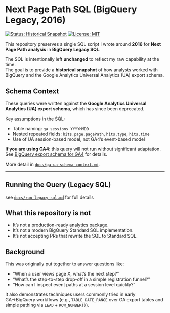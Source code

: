 # Next Page Path SQL (BigQuery Legacy, 2016)

[![Status: Historical Snapshot](https://img.shields.io/badge/Status-Historical%20Snapshot-yellow.svg)](#)
[![License: MIT](https://img.shields.io/badge/License-MIT-blue.svg)](#)

This repository preserves a single SQL script I wrote around **2016** for **Next Page Path analysis** in **BigQuery Legacy SQL**.

The SQL is intentionally left **unchanged** to reflect my raw capability at the time.  
The goal is to provide a **historical snapshot** of how analysts worked with BigQuery and the Google Analytics Universal Analytics (UA) export schema.

## Schema Context

These queries were written against the **Google Analytics Universal Analytics (UA) export schema**, which has since been deprecated.  

Key assumptions in the SQL:
- Table naming: `ga_sessions_YYYYMMDD`
- Nested repeated fields: `hits.page.pagePath`, `hits.type`, `hits.time`
- Use of UA session-based model, not GA4’s event-based model

**If you are using GA4**: this query will not run without significant adaptation.  
See [BigQuery export schema for GA4](https://support.google.com/analytics/answer/9358801) for details.

More detail in [`docs/ga-ua-schema-context.md`](docs/ga-ua-schema-context.md).

---

## Running the Query (Legacy SQL)

see [`docs/run-legacy-sql.md`](docs/run-legacy-sql.md) for full details



## What this repository is not

- It’s not a production-ready analytics package.
- It’s not a modern BigQuery Standard SQL implementation.
- It’s not accepting PRs that rewrite the SQL to Standard SQL.

## Background

This was originally put together to answer questions like:
- “When a user views page X, what’s the next step?”
- “What’s the step-to-step drop-off in a simple registration funnel?”
- “How can I inspect event paths at a session level quickly?”

It also demonstrates techniques users commonly tried in early GA→BigQuery workflows (e.g., `TABLE_DATE_RANGE` over GA export tables and simple pathing via `LEAD` + `ROW_NUMBER()`).
